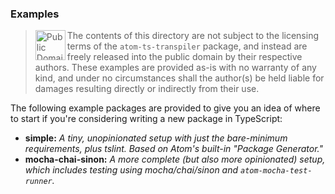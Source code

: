 ### Examples

><img src="https://upload.wikimedia.org/wikipedia/commons/3/39/Cc-public_domain_mark_white.svg" alt="Public Domain Mark" height="48px" align="left" />The contents of this directory are not subject to the licensing terms of the `atom-ts-transpiler` package, and instead are freely released into the public domain by their respective authors. These examples are provided as-is with no warranty of any kind, and under no circumstances shall the author(s) be held liable for damages resulting directly or indirectly from their use.

The following example packages are provided to give you an idea of where to start if you're considering writing a new package in TypeScript:

* **simple:** *A tiny, unopinionated setup with just the bare-minimum requirements, plus tslint. Based on Atom's built-in "Package Generator."*
* **mocha-chai-sinon:** *A more complete (but also more opinionated) setup, which includes testing using mocha/chai/sinon and `atom-mocha-test-runner`.*
